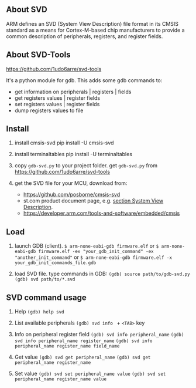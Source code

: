 ## About SVD

ARM defines an SVD (System View Description) file format in its CMSIS standard as a means for Cortex-M-based chip manufacturers to provide a common description of peripherals, registers, and register fields.

## About SVD-Tools

https://github.com/1udo6arre/svd-tools

It's a python module for gdb. This adds some gdb commands to:

- get information on peripherals | registers | fields
- get registers values | register fields
- set registers values | register fields
- dump registers values to file

## Install

1. install cmsis-svd
   pip install -U cmsis-svd

2. install terminaltables
   pip install -U terminaltables

3. copy `gdb-svd.py` to your project folder.
   get `gdb-svd.py` from <https://github.com/1udo6arre/svd-tools>

4. get the SVD file for your MCU, download from:

   - https://github.com/posborne/cmsis-svd
   - st.com product document page, e.g. [section System View Description](https://www.st.com/en/microcontrollers-microprocessors/stm32f030c8.html).
   - https://developer.arm.com/tools-and-software/embedded/cmsis

## Load

1. launch GDB (client).
   `$ arm-none-eabi-gdb firmware.elf`
   or
   `$ arm-none-eabi-gdb firmware.elf -ex "your_gdb_init_command" -ex "another_init_command"`
   or
   `$ arm-none-eabi-gdb firmware.elf -x your_gdb_init_commands_file.gdb`

2. load SVD file.
   type commands in GDB:
   `(gdb) source path/to/gdb-svd.py`
   `(gdb) svd path/to/*.svd`

## SVD command usage

1. Help
   `(gdb) help svd`

2. List available peripherals
   `(gdb) svd info ` + `<TAB>` key

3. Info on peripheral register field
   `(gdb) svd info peripheral_name`
   `(gdb) svd info peripheral_name register_name`
   `(gdb) svd info peripheral_name register_name field_name`

4. Get value
   `(gdb) svd get peripheral_name`
   `(gdb) svd get peripheral_name register_name`

5. Set value
   `(gdb) svd set peripheral_name value`
   `(gdb) svd set peripheral_name register_name value`
